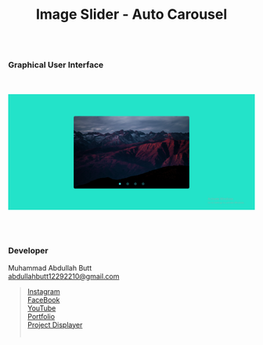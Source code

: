 <h1 align="center">
  Image Slider - Auto Carousel

</h1>


<br><br>
<!-- ................................................................................................................................. -->






### Graphical User Interface
<br>
<br>

<img src="https://github.com/AbdullahButt2611/Carousel_Designs/blob/main/Image%20Slider%20-%20Auto%20Carousel/demo.png" />

<br><br>
<!-- ................................................................................................................................. -->





### Developer

Muhammad Abdullah Butt <br>
abdullahbutt12292210@gmail.com <br>
> [Instagram](https://www.instagram.com/abdullah.butt.22/)<br>
> [FaceBook](https://www.facebook.com/profile.php?id=100076291614529)<br>
> [YouTube](https://www.youtube.com/channel/UCnuOFQyMywg-KuoN-lmav1Q)<br>
> [Portfolio](https://rebrand.ly/MuhammadAbdullahButt_MABCORP)<br>
> [Project Displayer]( https://rebrand.ly/ProjectDisplayer_MABCORP)
<br><br>
<!-- ................................................................................................................................. -->






